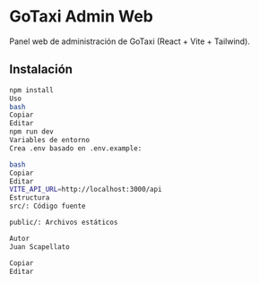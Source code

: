 # GoTaxi Admin Web

Panel web de administración de GoTaxi (React + Vite + Tailwind).

## Instalación

```bash
npm install
Uso
bash
Copiar
Editar
npm run dev
Variables de entorno
Crea .env basado en .env.example:

bash
Copiar
Editar
VITE_API_URL=http://localhost:3000/api
Estructura
src/: Código fuente

public/: Archivos estáticos

Autor
Juan Scapellato

Copiar
Editar
